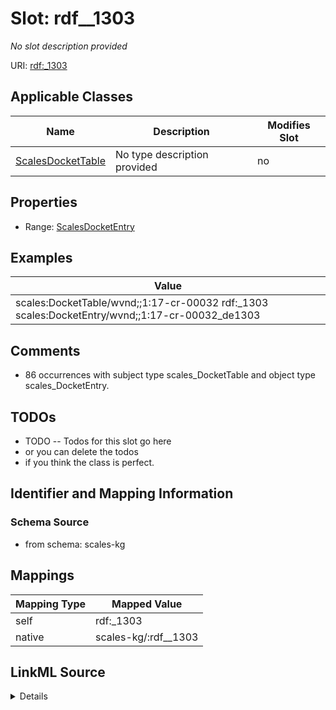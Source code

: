 

# Slot: rdf__1303


_No slot description provided_





URI: [rdf:_1303](http://www.w3.org/1999/02/22-rdf-syntax-ns#_1303)



<!-- no inheritance hierarchy -->





## Applicable Classes

| Name | Description | Modifies Slot |
| --- | --- | --- |
| [ScalesDocketTable](../classes/ScalesDocketTable.md) | No type description provided |  no  |







## Properties

* Range: [ScalesDocketEntry](../classes/ScalesDocketEntry.md)






## Examples

| Value |
| --- |
| scales:DocketTable/wvnd;;1:17-cr-00032 rdf:_1303 scales:DocketEntry/wvnd;;1:17-cr-00032_de1303 |

## Comments

* 86 occurrences with subject type scales_DocketTable and object type scales_DocketEntry.

## TODOs

* TODO -- Todos for this slot go here
* or you can delete the todos
* if you think the class is perfect.

## Identifier and Mapping Information







### Schema Source


* from schema: scales-kg




## Mappings

| Mapping Type | Mapped Value |
| ---  | ---  |
| self | rdf:_1303 |
| native | scales-kg/:rdf__1303 |




## LinkML Source

<details>
```yaml
name: rdf__1303
description: No slot description provided
todos:
- TODO -- Todos for this slot go here
- or you can delete the todos
- if you think the class is perfect.
comments:
- 86 occurrences with subject type scales_DocketTable and object type scales_DocketEntry.
examples:
- value: scales:DocketTable/wvnd;;1:17-cr-00032 rdf:_1303 scales:DocketEntry/wvnd;;1:17-cr-00032_de1303
from_schema: scales-kg
rank: 1000
slot_uri: rdf:_1303
alias: rdf__1303
domain_of:
- scales_DocketTable
range: scales_DocketEntry

```
</details>